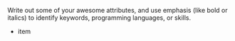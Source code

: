 Write out some of your awesome attributes, and use emphasis (like bold or italics) to identify keywords, programming languages, or skills. 
- item
